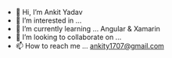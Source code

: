 - 👋 Hi, I’m Ankit Yadav
- 👀 I’m interested in ...
- 🌱 I’m currently learning ... Angular & Xamarin
- 💞️ I’m looking to collaborate on ...
- 📫 How to reach me ... ankity1707@gmail.com

<!---
ankit170793/ankit170793 is a ✨ special ✨ repository because its `README.md` (this file) appears on your GitHub profile.
You can click the Preview link to take a look at your changes.
--->
